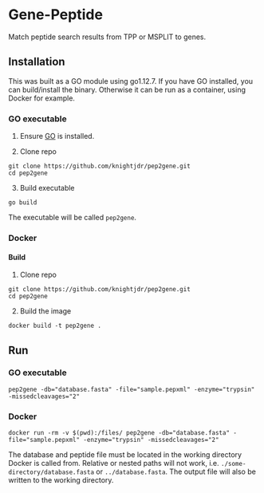 # Gene-Peptide

Match peptide search results from TPP or MSPLIT to genes.

## Installation

This was built as a GO module using go1.12.7. If you have GO installed, you can build/install the binary.
Otherwise it can be run as a container, using Docker for example.

### GO executable

1. Ensure [GO](https://golang.org/doc/install) is installed.

2. Clone repo
```
git clone https://github.com/knightjdr/pep2gene.git
cd pep2gene
```

3. Build executable
```
go build
```

The executable will be called `pep2gene`.

### Docker

#### Build

1. Clone repo
```
git clone https://github.com/knightjdr/pep2gene.git
cd pep2gene
```

2. Build the image
```
docker build -t pep2gene .
```

## Run

### GO executable

```
pep2gene -db="database.fasta" -file="sample.pepxml" -enzyme="trypsin" -missedcleavages="2"
```

### Docker

```
docker run -rm -v $(pwd):/files/ pep2gene -db="database.fasta" -file="sample.pepxml" -enzyme="trypsin" -missedcleavages="2"
```

The database and peptide file must be located in the working directory Docker is called from. Relative or nested paths will not work, i.e. `./some-directory/database.fasta` or `../database.fasta`. The output file will also be written to the working directory.